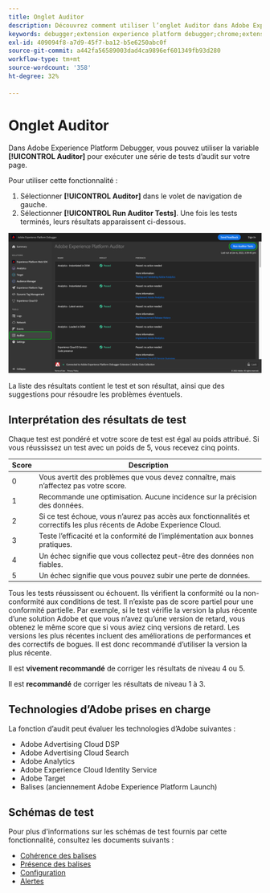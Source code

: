 ```yaml
---
title: Onglet Auditor
description: Découvrez comment utiliser l’onglet Auditor dans Adobe Experience Platform Debugger pour tester vos mises en oeuvre Adobe Experience Cloud.
keywords: debugger;extension experience platform debugger;chrome;extension;auditor;dtm;target
exl-id: 409094f8-a7d9-45f7-ba12-b5e6250abc0f
source-git-commit: a442fa56589003dad4ca9896ef601349fb93d280
workflow-type: tm+mt
source-wordcount: '358'
ht-degree: 32%

---
```


# Onglet Auditor

Dans Adobe Experience Platform Debugger, vous pouvez utiliser la variable **[!UICONTROL Auditor]** pour exécuter une série de tests d’audit sur votre page.

Pour utiliser cette fonctionnalité :

1. Sélectionner **[!UICONTROL Auditor]** dans le volet de navigation de gauche.
1. Sélectionner **[!UICONTROL Run Auditor Tests]**. Une fois les tests terminés, leurs résultats apparaissent ci-dessous.

![Capture d’écran des résultats du test sur l’onglet Auditor](../assets/auditor-results.png)

La liste des résultats contient le test et son résultat, ainsi que des suggestions pour résoudre les problèmes éventuels.

## Interprétation des résultats de test

Chaque test est pondéré et votre score de test est égal au poids attribué. Si vous réussissez un test avec un poids de 5, vous recevez cinq points.

| Score | Description |
| --- | --- |
| 0 | Vous avertit des problèmes que vous devez connaître, mais n’affectez pas votre score. |
| 1 | Recommande une optimisation. Aucune incidence sur la précision des données. |
| 2 | Si ce test échoue, vous n’aurez pas accès aux fonctionnalités et correctifs les plus récents de Adobe Experience Cloud. |
| 3 | Teste l’efficacité et la conformité de l’implémentation aux bonnes pratiques. |
| 4 | Un échec signifie que vous collectez peut-être des données non fiables. |
| 5 | Un échec signifie que vous pouvez subir une perte de données. |

Tous les tests réussissent ou échouent. Ils vérifient la conformité ou la non-conformité aux conditions de test. Il n’existe pas de score partiel pour une conformité partielle. Par exemple, si le test vérifie la version la plus récente d’une solution Adobe et que vous n’avez qu’une version de retard, vous obtenez le même score que si vous aviez cinq versions de retard. Les versions les plus récentes incluent des améliorations de performances et des correctifs de bogues. Il est donc recommandé d’utiliser la version la plus récente.

Il est **vivement recommandé** de corriger les résultats de niveau 4 ou 5.

Il est **recommandé** de corriger les résultats de niveau 1 à 3.

## Technologies d’Adobe prises en charge

La fonction d’audit peut évaluer les technologies d’Adobe suivantes :

* Adobe Advertising Cloud DSP
* Adobe Advertising Cloud Search
* Adobe Analytics
* Adobe Experience Cloud Identity Service
* Adobe Target
* Balises (anciennement Adobe Experience Platform Launch)

## Schémas de test

Pour plus d&#39;informations sur les schémas de test fournis par cette fonctionnalité, consultez les documents suivants :

* [Cohérence des balises](./tag-consistency.md)
* [Présence des balises](./tag-presence.md)
* [Configuration](./configuration.md)
* [Alertes](./alerts.md)
